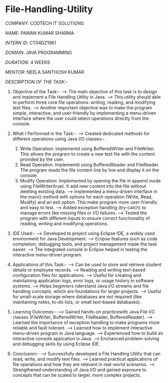 # File-Handling-Utility

*COMPANY*: CODTECH IT SOLUTIONS

*NAME*: PAWAN KUMAR SHARMA

*INTERN ID*: CT04DZ1961

*DOMAIN*: JAVA PROGRAMMING

*DURATION*: 4 WEEKS

*MENTOR*: NEELA SANTHOSH KUMAR

*DESCRIPTION OF THE TASK*:-

1. Objective of the Task:-
   --> The main objective of this task is to design and implement a File Handling Utility in Java.
   --> This utility should able to perform three core file operations: writing, reading, and modifying text files.
   --> Another important objective was to make the program simple, interactive, and user-friendly by implementing a menu-driven interface where the user could select operations directly from the console.

2. What I Performed in the Task:-
   --> Created dedicated methods for different operations using Java I/O classes:- 
     1. Write Operation: Implementd using BufferedWriter and FileWriter. This allows the program to create a new text file with the content provided by the user.
     2. Read Operation: Implementd using BufferedReader and FileReader. The program reads the file content line by line and display it on the console.
     3. Modify Operation: Implemented by opening the file in append mode using FileWriter(true). It add new content into the file without deleting existing data. 
    --> Implemented a menu-driven interface in the main() method with options for each operation (Write, Read, Modify) and an exit option. This make program more user-friendly and easy to test.
    --> Added exception handling (try-catch) to manage errors like missing files or I/O failures.
    --> Tested the program with different inputs to ensure correct functionality of reading, writing and modifying operations.

3. IDE Used:-
    --> Developed te project using Eclipse IDE, a widely used environment for Java Development.
    --> Eclipse features such as code completion, debugging tools, and project management made the task easier.
    --> The integrated console in Eclipse helped in testing the interactive menu-driven program.

5. Applications of this Task:-
    --> Can be used to store and retrieve student details or employee records.
    --> Reading and writing text-based configuration files for applications.
    --> Useful for creating and maintaining application logs, error logs, or usage history in software systems.
    --> Helps beginners nderstand Java I/O streams and file handling concepts, which are foundations for larger projects.
    --> Useful for small-scale storage where databases are not required (like maintaining notes, to-do lists, or small text-based databases).

7. Learning Outcomes:-
    --> Gained hands-on practicewith Java File I/O classes (FileWriter, BufferedWriter, FileReader, BufferedReader).
    --> Learned the importance of exception handling to make programs more reliable and fault tolerant.
    --> Learned how to implement interactive menu-driven program in Java language.
    --> Experienced how to build an interactive console appication in Java.
    --> Enchanced problem-solving and debugging skills by using Eclipse IDE.

8. Conclusion:-
     --> Successfully developed a File Handling Utility that can read, write, and modify text files.
     --> Learned practical applications of file operations and how they are relevant in real-world scenarios.
     --> Strengthened understanding of Java I/O and gained exposure to concepts that can be scaled to larger, more complex projects.
